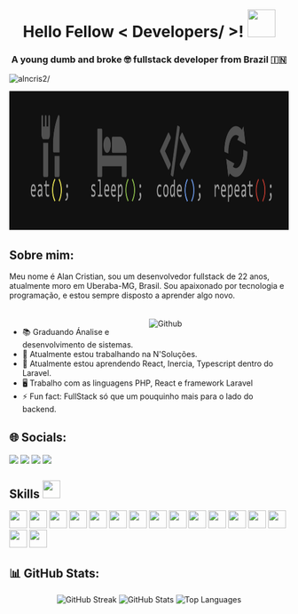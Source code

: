 <h1 align="center">Hello Fellow < Developers/ >! <img src = "https://raw.githubusercontent.com/rahulbanerjee26/githubProfileReadmeGenerator/main/gifs/wave.gif" width = 50px height='50px'></h1>

<div align="center">
    <h3>A young dumb and broke 🤓 fullstack developer from Brazil 🇮🇳</h3>
</div>
<p align="left"> <img src=https://visitcount.itsvg.in/api?id=alncris2&icon=0&color=11 alt=alncris2/> </p>

<div align="center">
    <img src="/assets/banner.png" width="100%" height="250px"/>
</div>

<h2> Sobre mim: </h2>

<div>
    <article>
        Meu nome é Alan Cristian, sou um desenvolvedor fullstack de 22 anos, atualmente moro em Uberaba-MG, Brasil. Sou apaixonado por tecnologia e programação, e estou sempre disposto a aprender algo novo. 
    </article><br><br>
    <img width="50%" align="right" alt="Github" src="https://raw.githubusercontent.com/rahulbanerjee26/githubProfileReadmeGenerator/47a1a7b035154ce002fffc42e803b6ca8acbc4f3/gifs/git-header.svg" />
</div>

- 📚 Graduando Ánalise e desenvolvimento de sistemas.
- 🔭 Atualmente estou trabalhando na N'Soluções.
- 🌱 Atualmente estou aprendendo React, Inercia, Typescript dentro do Laravel.
- 🖥️ Trabalho com as linguagens PHP, React e framework Laravel
- ⚡ Fun fact: FullStack só que um pouquinho mais para o lado do backend.


## 🌐 Socials:
<a href = 'https://www.discord.gg/alncris2' target='_blank'> <img width = '32px' align= 'center' src="https://raw.githubusercontent.com/rahulbanerjee26/githubAboutMeGenerator/main/icons/discord.svg"/></a> 
<a href = 'https://www.instagram.com/alncris2' target='_blank'> <img width = '32px' align= 'center' src="https://raw.githubusercontent.com/rahulbanerjee26/githubAboutMeGenerator/main/icons/instagram.svg"/></a> 
<a href = 'https://www.twitter.com/alncris2' target='_blank'> <img width = '32px' align= 'center' src="https://raw.githubusercontent.com/rahulbanerjee26/githubAboutMeGenerator/main/icons/twitter.svg"/></a> 
<a href = 'https://www.linkedin.com/in/alncris2' target='_blank'> <img width = '32px' align= 'center' src="https://raw.githubusercontent.com/rahulbanerjee26/githubAboutMeGenerator/main/icons/linked-in-alt.svg"/></a> 

<h2> Skills <img src = "https://raw.githubusercontent.com/rahulbanerjee26/githubProfileReadmeGenerator/main/gifs/code.gif" width = 32px height=32px> </h2> 

<div align="left">
    <img width ='32px' height='32px' src ='https://raw.githubusercontent.com/rahulbanerjee26/githubAboutMeGenerator/main/icons/javascript.svg'> 
    <img width ='32px' height='32px' src ='https://raw.githubusercontent.com/rahulbanerjee26/githubAboutMeGenerator/main/icons/html.svg'>  
    <img width ='32px' height='32px' src ='https://raw.githubusercontent.com/rahulbanerjee26/githubAboutMeGenerator/main/icons/css.svg'>  
    <img width ='32px' height='32px' src ='https://raw.githubusercontent.com/rahulbanerjee26/githubAboutMeGenerator/main/icons/php.svg'>  
    <img width ='32px' height='32px' src ='https://raw.githubusercontent.com/rahulbanerjee26/githubAboutMeGenerator/main/icons/codeigniter.svg'>  
    <img width ='32px' height='32px' src ='https://raw.githubusercontent.com/rahulbanerjee26/githubAboutMeGenerator/main/icons/laravel.svg'>  
    <img width ='32px' height='32px' src ='https://raw.githubusercontent.com/rahulbanerjee26/githubAboutMeGenerator/main/icons/angularjs.svg'>  
    <img width ='32px' height='32px' src ='https://raw.githubusercontent.com/rahulbanerjee26/githubAboutMeGenerator/main/icons/aws.svg'>  
    <img width ='32px' height='32px' src ='https://raw.githubusercontent.com/rahulbanerjee26/githubAboutMeGenerator/main/icons/bootstrap.svg'>  
    <img width ='32px' height='32px' src ='https://raw.githubusercontent.com/rahulbanerjee26/githubAboutMeGenerator/main/icons/github.svg'>  
    <img width ='32px' height='32px' src ='https://raw.githubusercontent.com/rahulbanerjee26/githubAboutMeGenerator/main/icons/nodejs.svg'>  
    <img width ='32px' height='32px' src ='https://raw.githubusercontent.com/rahulbanerjee26/githubAboutMeGenerator/main/icons/mysql.svg'>  
    <img width ='32px' height='32px' src ='https://raw.githubusercontent.com/rahulbanerjee26/githubAboutMeGenerator/main/icons/postgresql.svg'>  
    <img width ='32px' height='32px' src ='https://raw.githubusercontent.com/rahulbanerjee26/githubAboutMeGenerator/main/icons/sass.svg'>  
    <img width ='32px' height='32px' src ='https://raw.githubusercontent.com/rahulbanerjee26/githubAboutMeGenerator/main/icons/typescript.svg'>  
    <img width ='32px' height='32px' src ='https://raw.githubusercontent.com/rahulbanerjee26/githubAboutMeGenerator/main/icons/reactjs.svg'> 
</div>

## 📊 GitHub Stats:
<div align="center">
  <img src="https://github-readme-streak-stats.herokuapp.com/?user=alncris2&theme=synthwave&hide_border=false" alt="GitHub Streak" />
  <img src="https://github-readme-stats.vercel.app/api?username=alncris2&theme=synthwave&show_icons=true&count_private=true&include_all_commits=true" alt="GitHub Stats" />
  <img src="https://github-readme-stats.vercel.app/api/top-langs/?username=alncris2&layout=compact&theme=synthwave" alt="Top Languages" width ='40%' />
</div>
